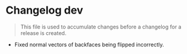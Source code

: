 # Changelog dev
> This file is used to accumulate changes before a changelog for a release is created.

* Fixed normal vectors of backfaces being flipped incorrectly.
